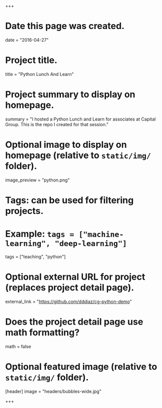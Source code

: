 +++
# Date this page was created.
date = "2016-04-27"

# Project title.
title = "Python Lunch And Learn"

# Project summary to display on homepage.
summary = "I hosted a Python Lunch and Learn for associates at Capital Group. This is the repo I created for that session."

# Optional image to display on homepage (relative to `static/img/` folder).
image_preview = "python.png"

# Tags: can be used for filtering projects.
# Example: `tags = ["machine-learning", "deep-learning"]`
tags = ["teaching", "python"]

# Optional external URL for project (replaces project detail page).
external_link = "https://github.com/dddiaz/cg-python-demo"

# Does the project detail page use math formatting?
math = false

# Optional featured image (relative to `static/img/` folder).
[header]
image = "headers/bubbles-wide.jpg"

+++